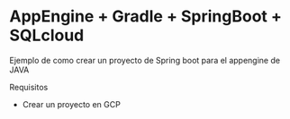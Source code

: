 # AppEngine + Gradle + SpringBoot + SQLcloud

Ejemplo de como crear un proyecto de Spring boot para el appengine de JAVA 

Requisitos

* Crear un proyecto en GCP



